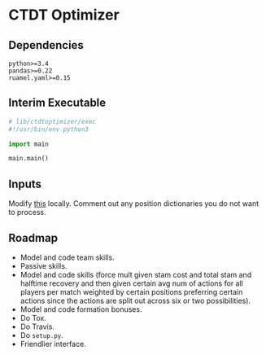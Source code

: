 # CTDT Optimizer

## Dependencies
```
python>=3.4
pandas>=0.22
ruamel.yaml>=0.15
```

## Interim Executable
```python
# lib/ctdtoptimizer/exec
#!/usr/bin/env python3

import main

main.main()
```

## Inputs
Modify [this](data/params.yaml) locally. Comment out any position dictionaries you do not want to process.

## Roadmap
- Model and code team skills.
- Passive skills.
- Model and code skills (force mult given stam cost and total stam and halftime recovery and then given certain avg num of actions for all players per match weighted by certain positions preferring certain actions since the actions are split out across six or two possibilities).
- Model and code formation bonuses.
- Do Tox.
- Do Travis.
- Do `setup.py`.
- Friendlier interface.
